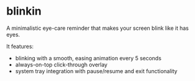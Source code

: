 # blinkin

A minimalistic eye-care reminder that makes your screen blink like it has eyes.

It features:
- blinking with a smooth, easing animation every 5 seconds
- always-on-top click-through overlay
- system tray integration with pause/resume and exit functionality
